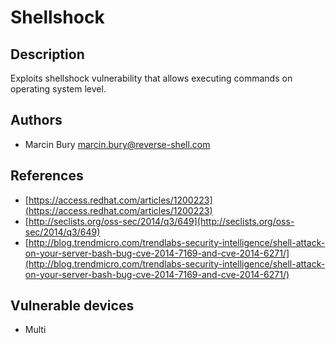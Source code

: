# Shellshock

## Description
Exploits shellshock vulnerability that allows executing commands on operating system level.

## Authors
* Marcin Bury <marcin.bury@reverse-shell.com>

## References
* [https://access.redhat.com/articles/1200223](https://access.redhat.com/articles/1200223)
* [http://seclists.org/oss-sec/2014/q3/649](http://seclists.org/oss-sec/2014/q3/649)
* [http://blog.trendmicro.com/trendlabs-security-intelligence/shell-attack-on-your-server-bash-bug-cve-2014-7169-and-cve-2014-6271/](http://blog.trendmicro.com/trendlabs-security-intelligence/shell-attack-on-your-server-bash-bug-cve-2014-7169-and-cve-2014-6271/)

## Vulnerable devices
* Multi
